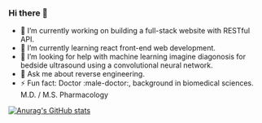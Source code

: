 ### Hi there 👋

<!--
**sbreaze/sbreaze** is a ✨ _special_ ✨ repository because its `README.md` (this file) appears on your GitHub profile.

Here are some ideas to get you started:
-->

- 🔭 I’m currently working on building a full-stack website with RESTful API.
- 🌱 I’m currently learning react front-end web development.
- 🤔 I’m looking for help with machine learning imagine diagonosis for bedside ultrasound using a convolutional neural network.
- 💬 Ask me about reverse engineering.
- ⚡ Fun fact: Doctor :male-doctor:, background in biomedical sciences. M.D. / M.S. Pharmacology


[![Anurag's GitHub stats](https://github-readme-stats.vercel.app/api?username=sbreaze)](https://github.com/anuraghazra/github-readme-stats)
